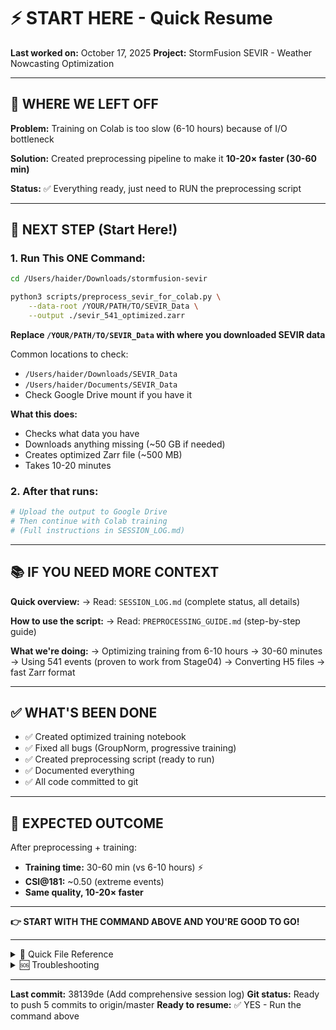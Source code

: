 # ⚡ START HERE - Quick Resume

**Last worked on:** October 17, 2025
**Project:** StormFusion SEVIR - Weather Nowcasting Optimization

---

## 🎯 WHERE WE LEFT OFF

**Problem:** Training on Colab is too slow (6-10 hours) because of I/O bottleneck

**Solution:** Created preprocessing pipeline to make it **10-20× faster (30-60 min)**

**Status:** ✅ Everything ready, just need to RUN the preprocessing script

---

## 🚀 NEXT STEP (Start Here!)

### 1. Run This ONE Command:

```bash
cd /Users/haider/Downloads/stormfusion-sevir

python3 scripts/preprocess_sevir_for_colab.py \
    --data-root /YOUR/PATH/TO/SEVIR_Data \
    --output ./sevir_541_optimized.zarr
```

**Replace `/YOUR/PATH/TO/SEVIR_Data` with where you downloaded SEVIR data**

Common locations to check:
- `/Users/haider/Downloads/SEVIR_Data`
- `/Users/haider/Documents/SEVIR_Data`
- Check Google Drive mount if you have it

**What this does:**
- Checks what data you have
- Downloads anything missing (~50 GB if needed)
- Creates optimized Zarr file (~500 MB)
- Takes 10-20 minutes

### 2. After that runs:

```bash
# Upload the output to Google Drive
# Then continue with Colab training
# (Full instructions in SESSION_LOG.md)
```

---

## 📚 IF YOU NEED MORE CONTEXT

**Quick overview:**
→ Read: `SESSION_LOG.md` (complete status, all details)

**How to use the script:**
→ Read: `PREPROCESSING_GUIDE.md` (step-by-step guide)

**What we're doing:**
→ Optimizing training from 6-10 hours → 30-60 minutes
→ Using 541 events (proven to work from Stage04)
→ Converting H5 files → fast Zarr format

---

## ✅ WHAT'S BEEN DONE

- ✅ Created optimized training notebook
- ✅ Fixed all bugs (GroupNorm, progressive training)
- ✅ Created preprocessing script (ready to run)
- ✅ Documented everything
- ✅ All code committed to git

---

## 🎯 EXPECTED OUTCOME

After preprocessing + training:
- **Training time:** 30-60 min (vs 6-10 hours) ⚡
- **CSI@181:** ~0.50 (extreme events)
- **Same quality, 10-20× faster**

---

**👉 START WITH THE COMMAND ABOVE AND YOU'RE GOOD TO GO!**

---

<details>
<summary>📁 Quick File Reference</summary>

| File | Purpose |
|------|---------|
| `START_HERE.md` | This file - quick resume point |
| `SESSION_LOG.md` | Complete session log with all context |
| `PREPROCESSING_GUIDE.md` | Detailed preprocessing instructions |
| `scripts/preprocess_sevir_for_colab.py` | The script to run next |
| `notebooks/colab/Stage04_ALL_EVENTS_Optimized.ipynb` | Optimized training notebook |

</details>

<details>
<summary>🆘 Troubleshooting</summary>

**Can't find SEVIR data?**
```bash
# Search for it
find ~ -name "SEVIR_CATALOG.csv" 2>/dev/null
```

**Script fails?**
```bash
# Install dependencies first
pip3 install zarr h5py pandas numpy tqdm requests
```

**Need help?**
- Check `PREPROCESSING_GUIDE.md` for detailed troubleshooting
- Check `SESSION_LOG.md` for known issues and solutions

</details>

---

**Last commit:** 38139de (Add comprehensive session log)
**Git status:** Ready to push 5 commits to origin/master
**Ready to resume:** ✅ YES - Run the command above
